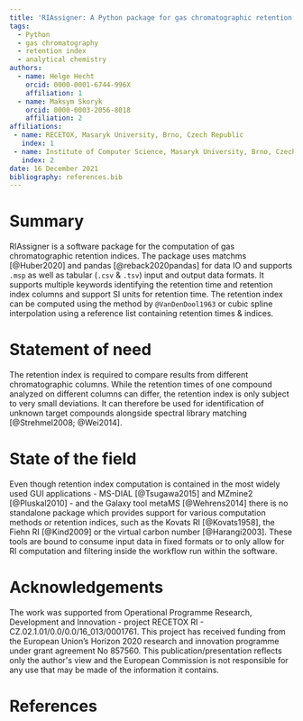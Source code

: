 ```yaml
---
title: 'RIAssigner: A Python package for gas chromatographic retention index calculation'
tags:
  - Python
  - gas chromatography
  - retention index
  - analytical chemistry
authors:
  - name: Helge Hecht
    orcid: 0000-0001-6744-996X
    affiliation: 1
  - name: Maksym Skoryk
    orcid: 0000-0003-2056-8018
    affiliation: 2
affiliations:
 - name: RECETOX, Masaryk University, Brno, Czech Republic
   index: 1
 - name: Institute of Computer Science, Masaryk University, Brno, Czech Republic
   index: 2
date: 16 December 2021
bibliography: references.bib
---
```


# Summary

RIAssigner is a software package for the computation of gas chromatographic retention indices. The package uses matchms [@Huber2020] and pandas [@reback2020pandas] for data IO and supports `.msp` as well as tabular (`.csv` & `.tsv`) input and output data formats. It supports multiple keywords identifying the retention time and retention index columns and support SI units for retention time. The retention index can be computed using the method by `@VanDenDool1963` or cubic spline interpolation using a reference list containing retention times & indices.


# Statement of need
The retention index is required to compare results from different chromatographic columns. While the retention times of one compound analyzed on different columns can differ, the retention index is only subject to very small deviations. It can therefore be used for identification of unknown target compounds alongside spectral library matching [@Strehmel2008; @Wei2014]. 

# State of the field
Even though retention index computation is contained in the most widely used GUI applications - MS-DIAL [@Tsugawa2015] and MZmine2 [@Pluskal2010] - and the Galaxy tool metaMS [@Wehrens2014] there is no standalone package which provides support for various computation methods or retention indices, such as the Kovats RI [@Kovats1958], the Fiehn RI [@Kind2009] or the virtual carbon number [@Harangi2003].
These tools are bound to consume input data in fixed formats or to only allow for RI computation and filtering inside the workflow run within the software.


# Acknowledgements
The work was supported from Operational Programme Research, Development and Innovation - project RECETOX RI - CZ.02.1.01/0.0/0.0/16_013/0001761.
This project has received funding from the European Union’s Horizon 2020 research and innovation programme under grant agreement No 857560.
This publication/presentation reflects only the author's view and the European Commission is not responsible for any use that may be made of the information it contains.

# References
